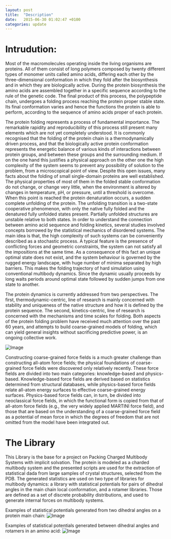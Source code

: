 ```yaml
---
layout: post
title:  "Description"
date:   2015-06-30 01:02:47 +0100
categories: update
---
```


<script src="https://cdnjs.cloudflare.com/ajax/libs/mathjax/2.7.0/MathJax.js?config=TeX-AMS-MML_HTMLorMML" type="text/javascript"></script>

# Intrudution:


Most of the macromolecules operating inside the living organisms are proteins. All of them consist of long polymers composed by twenty different types of monomer units called amino acids, differing each other by the three-dimensional conformation in which they fold after the biosynthesis and in which they are biologically active. During the protein biosynthesis the amino acids are assembled together in a specific sequence according to the rule of the genetic code. The final product of this process, the polypeptide chain, undergoes a folding process reaching the protein proper stable state.
Its final conformation varies and hence the functions the protein is able to perform, according to the sequence of amino acids proper of each protein.

The protein folding represents a process of fundamental importance. The remarkable rapidity and reproducibility of this process still present many elements which are not yet completely understood. It is commonly recognised that the folding of the protein chain is a thermodynamically driven process, and that the biologically active protein conformation represents the energetic balance of various kinds of interactions between protein groups, and between these groups and the surrounding medium. If on the one hand this justifies a physical approach on the other one the high complexity of the system seems to prevent any possibility of solution to the problem, from a microscopical point of view. Despite this open issues, many facts about the folding of small single-domain proteins are well established. The physical properties of most of them in the folded stable conformation do not change, or change very little, when the environment is altered by changes in temperature, pH, or pressure, until a threshold is overcome. When this point is reached the protein denaturation occurs, a sudden complete unfolding of the protein. The unfolding transition is a two-state cooperative phenomenon, with only the native fully folded and the denatured fully unfolded states present. Partially unfolded structures are unstable relative to both states. In order to understand the connection between amino acid sequence and folding kinetics, several studies involved concepts borrowed by the statistical mechanics of disordered systems. The main idea is that, the high complexity of such systems can be conveniently described as a stochastic process. A typical  feature is the presence of conflicting forces and geometric constraints, the system can not satisfy all the impositions at the same time. As a consequence of this fact an unique optimal state does not exist, and the system behaviour is governed by the rugged energy landscape, with huge number of minima separated by high barriers. This makes the folding trajectory of hard simulation using conventional multibody dynamics. Since the dynamic usually proceeds by long waits periods around optimal state followed by sudden jumps from one state to another.


The protein dynamics is currently addressed from two perspectives. The first,
thermodynamic-centric, line of research is mainly concerned with stability and
uniqueness of the native structure and how it is defined by the protein sequence.
The second, kinetics-centric, line of research is concerned with the mechanisms and
time scales for folding. Both aspects of the protein folding problem have received
much attention over the past 60 years, and attempts to build coarse-grained models
of folding, which can yield general insights without sacrificing predictive power, is
an ongoing collective work.

![Image](../../../../../images/image1_semwater.jpg)

Constructing coarse-grained force fields is a much greater challenge than constructing
all-atom force fields; the physical foundations of coarse-grained force fields
were discovered only relatively recently. These force fields are divided into
two main categories: knowledge-based and physics-based. Knowledge-based force
fields are derived based on statistics determined from structural databases, while
physics-based force fields relate all-atom energy surfaces to effective coarse-grained
energy surfaces. Physics-based force fields can, in turn, be divided into neoclassical
force fields, in which the functional form is copied from that of all-atom force
fields (e.g., the very widely applied MARTINI force field), and those that are
based on the understanding of a coarse-grained force field as a potential of mean
force in which the degrees of freedom that are not omitted from the model have
been integrated out.

# The Library

This Library is the base for a project on Packing Charged Multibody Systems with implicit
solvation. The protein is modeled as a charded multibody system and the presented scripts are used for the extraction of statistical dada from large
samples of crystal structures, selected from the PDB. The generated statistics are
used on  two type of libraries for multibody dynamics: a library with statistical
potentials for pairs of dihedral angles  in the main chain local conformation,  and a
rotamer libraries. Those are defined as a  set of discrete probability
distributions, and used to generate internal forces on multibody systems.

Examples of statistical potentials generated from two dihedral angles on a protein main chain:
![Image](../../../../../images/IAGE2.gif)

Examples of statistical potentials generated between dihedral angles and rotamers in an amino acid:
![Image](../../../../../images/IAGE1.gif)
